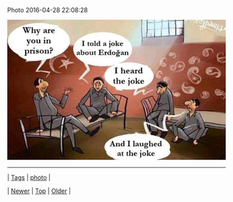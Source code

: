 <!--
title: Photo 2016-04-28 22
date: 2020-06-28T15:27:00.114Z
tags: photo
-->


Photo 2016-04-28 22:08:28

![](143551207954-0.jpg)

<!--BOTTOM-POST-NAVIGATION-->
---

| [Tags](tags.md) | [photo](tag-photo.md) |

| [Newer](143547204484.md) | [Top](index.md) | [Older](143583448479.md) |